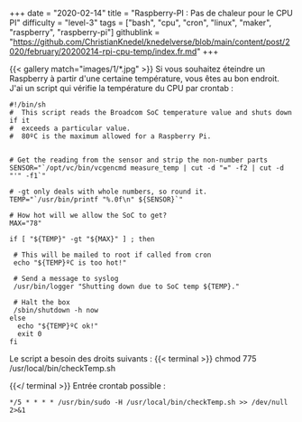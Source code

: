 +++
date = "2020-02-14"
title = "Raspberry-PI : Pas de chaleur pour le CPU PI"
difficulty = "level-3"
tags = ["bash", "cpu", "cron", "linux", "maker", "raspberry", "raspberry-pi"]
githublink = "https://github.com/ChristianKnedel/knedelverse/blob/main/content/post/2020/february/20200214-rpi-cpu-temp/index.fr.md"
+++

{{< gallery match="images/1/*.jpg" >}}
Si vous souhaitez éteindre un Raspberry à partir d'une certaine température, vous êtes au bon endroit. J'ai un script qui vérifie la température du CPU par crontab :
```
#!/bin/sh
#  This script reads the Broadcom SoC temperature value and shuts down if it
#  exceeds a particular value.
#  80ºC is the maximum allowed for a Raspberry Pi.


# Get the reading from the sensor and strip the non-number parts
SENSOR="`/opt/vc/bin/vcgencmd measure_temp | cut -d "=" -f2 | cut -d "'" -f1`"

# -gt only deals with whole numbers, so round it.
TEMP="`/usr/bin/printf "%.0f\n" ${SENSOR}`"

# How hot will we allow the SoC to get?
MAX="78"

if [ "${TEMP}" -gt "${MAX}" ] ; then

 # This will be mailed to root if called from cron
 echo "${TEMP}ºC is too hot!"

 # Send a message to syslog
 /usr/bin/logger "Shutting down due to SoC temp ${TEMP}."

 # Halt the box
 /sbin/shutdown -h now
else
  echo "${TEMP}ºC ok!"
  exit 0
fi

```
Le script a besoin des droits suivants :
{{< terminal >}}
chmod 775 /usr/local/bin/checkTemp.sh

{{</ terminal >}}
Entrée crontab possible :
```
*/5 * * * * /usr/bin/sudo -H /usr/local/bin/checkTemp.sh >> /dev/null 2>&1

```